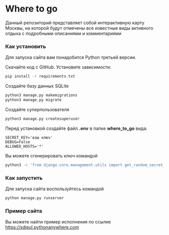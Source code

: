 # Where to go
Данный репозиторий представляет собой интерактивную карту Москвы, на которой будут отмечены все известные виды активного отдыха с подробными описаниями и комментариями

### Как установить
Для запуска сайта вам понадобится Python третьей версии.

Скачайте код с GitHub. Установите зависимости:

```sh
pip install -r requirements.txt
```

Создайте базу данных SQLite

```sh
python3 manage.py makemigrations
python3 manage.py migrate
```
Создайте суперпользователя
```sh
python3 manage.py createsuperuser
```

Перед установкой создайте файл **.env** в папке **where_to_go** вида:
```properties
SECRET_KEY='ваш ключ'
DEBUG=False
ALLOWED_HOSTS='*'
```
Вы можете сгенерировать ключ командой
```sh
python3 -c 'from django.core.management.utils import get_random_secret_key; print(get_random_secret_key())'
```

### Как запустить
Для запуска сайта воспользуйтесь командой
```sh
python manage.py runserver
```

### Пример сайта
Вы можете найти пример исполнения по ссылке
https://sdieul.pythonanywhere.com